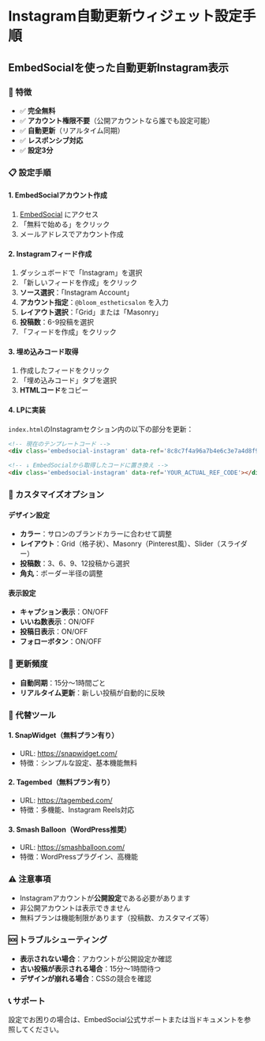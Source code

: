 # Instagram自動更新ウィジェット設定手順

## EmbedSocialを使った自動更新Instagram表示

### 🎯 特徴
- ✅ **完全無料**
- ✅ **アカウント権限不要**（公開アカウントなら誰でも設定可能）
- ✅ **自動更新**（リアルタイム同期）
- ✅ **レスポンシブ対応**
- ✅ **設定3分**

### 📋 設定手順

#### 1. EmbedSocialアカウント作成
1. [EmbedSocial](https://embedsocial.com/) にアクセス
2. 「無料で始める」をクリック
3. メールアドレスでアカウント作成

#### 2. Instagramフィード作成
1. ダッシュボードで「Instagram」を選択
2. 「新しいフィードを作成」をクリック
3. **ソース選択**：「Instagram Account」
4. **アカウント指定**：`@bloom_estheticsalon` を入力
5. **レイアウト選択**：「Grid」または「Masonry」
6. **投稿数**：6-9投稿を選択
7. 「フィードを作成」をクリック

#### 3. 埋め込みコード取得
1. 作成したフィードをクリック
2. 「埋め込みコード」タブを選択
3. **HTMLコード**をコピー

#### 4. LPに実装
`index.html`のInstagramセクション内の以下の部分を更新：

```html
<!-- 現在のテンプレートコード -->
<div class='embedsocial-instagram' data-ref='8c8c7f4a96a7b4e6c3e7a4d8f9b2e5c1'></div>

<!-- ↓ EmbedSocialから取得したコードに置き換え -->
<div class='embedsocial-instagram' data-ref='YOUR_ACTUAL_REF_CODE'></div>
```

### 🎨 カスタマイズオプション

#### デザイン設定
- **カラー**：サロンのブランドカラーに合わせて調整
- **レイアウト**：Grid（格子状）、Masonry（Pinterest風）、Slider（スライダー）
- **投稿数**：3、6、9、12投稿から選択
- **角丸**：ボーダー半径の調整

#### 表示設定
- **キャプション表示**：ON/OFF
- **いいね数表示**：ON/OFF
- **投稿日表示**：ON/OFF
- **フォローボタン**：ON/OFF

### 🔄 更新頻度
- **自動同期**：15分～1時間ごと
- **リアルタイム更新**：新しい投稿が自動的に反映

### 📱 代替ツール

#### 1. SnapWidget（無料プラン有り）
- URL: https://snapwidget.com/
- 特徴：シンプルな設定、基本機能無料

#### 2. Tagembed（無料プラン有り）
- URL: https://tagembed.com/
- 特徴：多機能、Instagram Reels対応

#### 3. Smash Balloon（WordPress推奨）
- URL: https://smashballoon.com/
- 特徴：WordPressプラグイン、高機能

### ⚠️ 注意事項
- Instagramアカウントが**公開設定**である必要があります
- 非公開アカウントは表示できません
- 無料プランは機能制限があります（投稿数、カスタマイズ等）

### 🆘 トラブルシューティング
- **表示されない場合**：アカウントが公開設定か確認
- **古い投稿が表示される場合**：15分～1時間待つ
- **デザインが崩れる場合**：CSSの競合を確認

### 📞 サポート
設定でお困りの場合は、EmbedSocial公式サポートまたは当ドキュメントを参照してください。